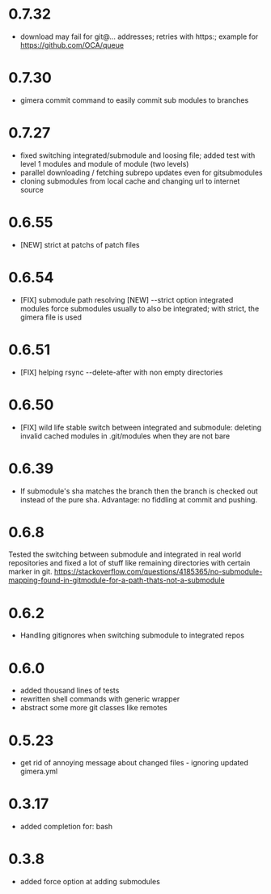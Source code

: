 # 0.7.32
  * download may fail for git@... addresses; retries with https:; example for 
    https://github.com/OCA/queue

# 0.7.30
  * gimera commit command to easily commit sub modules to branches

# 0.7.27
  * fixed switching integrated/submodule and loosing file; added test with level 1
    modules and module of module (two levels)
  * parallel downloading / fetching subrepo updates even for gitsubmodules
  * cloning submodules from local cache and changing url to internet source
  
# 0.6.55
  * [NEW] strict at patchs of patch files
# 0.6.54
  * [FIX] submodule path resolving
    [NEW] --strict option integrated modules force submodules usually to also be integrated; with strict, the gimera file is used
# 0.6.51
  * [FIX] helping rsync --delete-after with non empty directories

# 0.6.50
  * [FIX] wild life stable switch between integrated and submodule: deleting invalid cached modules in .git/modules when they are not bare
# 0.6.39

  * If submodule's sha matches the branch then the branch is checked out instead of the pure sha. Advantage: no fiddling at commit and pushing.

# 0.6.8

Tested the switching between submodule and integrated in real world
repositories and fixed a lot of stuff like remaining directories with
certain marker in git.
https://stackoverflow.com/questions/4185365/no-submodule-mapping-found-in-gitmodule-for-a-path-thats-not-a-submodule

# 0.6.2

* Handling gitignores when switching submodule to integrated repos
# 0.6.0

* added  thousand lines of tests
* rewritten shell commands with generic wrapper
* abstract some more git classes like remotes

# 0.5.23

* get rid of annoying message about changed files - ignoring updated gimera.yml
# 0.3.17

- added completion for: bash

# 0.3.8

- added force option at adding submodules
